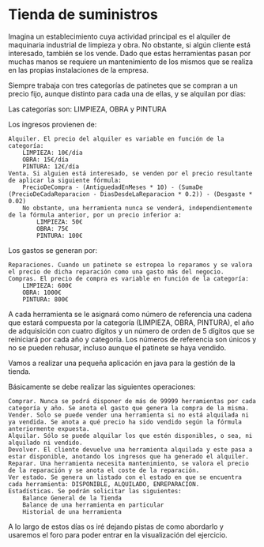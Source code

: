 # **Tienda de suministros**

Imagina un establecimiento cuya actividad principal es el alquiler de maquinaria industrial de limpieza y obra. No obstante, si algún cliente está interesado, también se los vende. Dado que estas herramientas pasan por muchas manos se requiere un mantenimiento de los mismos que se realiza en las propias instalaciones de la empresa.

Siempre trabaja con tres categorías de patinetes que se compran a un precio fijo, aunque distinto para cada una de ellas, y se alquilan por días:

Las categorías son: LIMPIEZA, OBRA y PINTURA

Los ingresos provienen de:

    Alquiler. El precio del alquiler es variable en función de la categoría:
        LIMPIEZA: 10€/día
        OBRA: 15€/día
        PINTURA: 12€/día
    Venta. Si alguien está interesado, se venden por el precio resultante de aplicar la siguiente fórmula:
        PrecioDeCompra - (AntiguedadEnMeses * 10) - (SumaDe (PrecioDeCadaReparacion - DiasDesdeLaReparacion * 0.2)) - (Desgaste * 0.02)
        No obstante, una herramienta nunca se venderá, independientemente de la fórmula anterior, por un precio inferior a:
            LIMPIEZA: 50€
            OBRA: 75€
            PINTURA: 100€

Los gastos se generan por:

    Reparaciones. Cuando un patinete se estropea lo reparamos y se valora el precio de dicha reparación como una gasto más del negocio.
    Compras. El precio de compra es variable en función de la categoría:
        LIMPIEZA: 600€
        OBRA: 1000€
        PINTURA: 800€

A cada herramienta se le asignará como número de referencia una cadena que estará compuesta por la categoría (LIMPIEZA, OBRA, PINTURA), el año de adquisición con cuatro dígitos y un número de orden de 5 dígitos que se reiniciará por cada año y categoría. Los números de referencia son únicos y no se pueden rehusar, incluso aunque el patinete se haya vendido.

Vamos a realizar una pequeña aplicación en java para la gestión de la tienda.

Básicamente se debe realizar las siguientes operaciones:

    Comprar. Nunca se podrá disponer de más de 99999 herramientas por cada categoría y año. Se anota el gasto que genera la compra de la misma.
    Vender. Solo se puede vender una herramienta si no está alquilada ni ya vendida. Se anota a qué precio ha sido vendido según la fórmula anteriormente expuesta.
    Alquilar. Sólo se puede alquilar los que estén disponibles, o sea, ni alquilado ni vendido.
    Devolver. El cliente devuelve una herramienta alquilada y este pasa a estar disponible, anotando los ingresos que ha generado el alquiler.
    Reparar. Una herramienta necesita mantenimiento, se valora el precio de la reparación y se anota el coste de la reparación.
    Ver estado. Se genera un listado con el estado en que se encuentra cada herramienta: DISPONIBLE, ALQUILADO, ENREPARACION.
    Estadísticas. Se podrán solicitar las siguientes:
        Balance General de la Tienda
        Balance de una herramienta en particular
        Historial de una herramienta

A lo largo de estos días os iré dejando pistas de como abordarlo y usaremos el foro para poder entrar en la visualización del ejercicio.